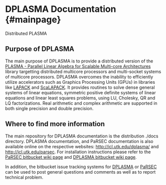 DPLASMA Documentation {#mainpage}
================================
Distributed PLASMA

## Purpose of DPLASMA 

The main purpose of DPLASMA is to provide a distributed version of the
[PLASMA - Parallel Linear Algebra for Scalable Multi-core Architectures](http://icl.cs.utk.edu/plasma)
library targetting distributed multicore processors and multi-socket
systems of multicore processors. DPLASMA overcomes the inability to
efficiently utilize accelerators such as Graphics Processing Units
(GPUs) in libraries like [LAPACK](http://www.netlib.org/lapack/) and
[ScaLAPACK](http://www.netlib.org/scalapack/). It provides
routines to solve dense general systems of linear equations, symmetric
positive definite systems of linear equations and linear least squares
problems, using LU, Cholesky, QR and LQ factorizations. Real
arithmetic and complex arithmetic are supported in both single
precision and double precision.

## Where to find more information

The main repository for DPLASMA documentation is the distribution
./docs directory. DPLASMA documentation, and PaRSEC documentation is
also available online on the respective websites:
http://icl.utk.edu/dplasma/ and http://icl.utk.edu/parsec. For
installation instructions please refer to the
[PaRSEC bitbucket wiki page](https://bitbucket.org/icldistcomp/parsec/wiki/Home)
and [DPLASMA bitbucket wiki page](https://bitbucket.org/icldistcomp/dplasma/wiki/Home).

In addition, the bitbucket issue tracking systems for
[DPLASMA](https://bitbucket.org/icldistcomp/dplasma/issues) or
[PaRSEC](https://bitbucket.org/icldistcomp/parsec/issues) can be used
to post general questions and comments as well as to report technical
problem.


